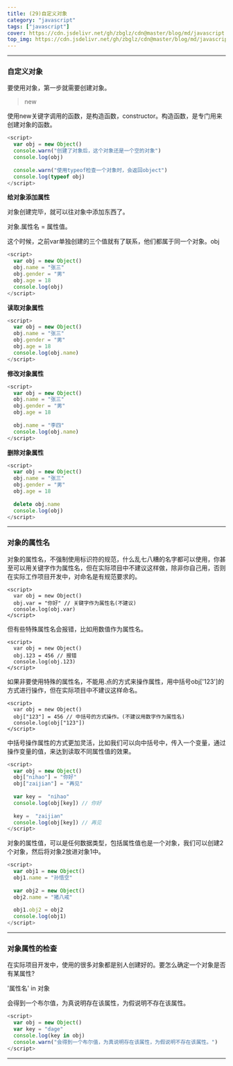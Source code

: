 ```yaml
---
title: (29)自定义对象
category: "javascript"
tags: ["javascript"]
cover: https://cdn.jsdelivr.net/gh/zbglz/cdn@master/blog/md/javascript.svg
top_img: https://cdn.jsdelivr.net/gh/zbglz/cdn@master/blog/md/javascript.svg
---
```


***

### 自定义对象


要使用对象，第一步就需要创建对象。

> new

使用new关键字调用的函数，是构造函数，constructor。构造函数，是专门用来创建对象的函数。

```js js
<script>
  var obj = new Object()
  console.warn("创建了对象后，这个对象还是一个空的对象")
  console.log(obj)
  
  console.warn("使用typeof检查一个对象时，会返回object")
  console.log(typeof obj)
</script>
```

**给对象添加属性**

对象创建完毕，就可以往对象中添加东西了。

对象.属性名 = 属性值。

这个时候，之前var单独创建的三个值就有了联系，他们都属于同一个对象。obj


```js js
<script>
  var obj = new Object()
  obj.name = "张三"
  obj.gender = "男"
  obj.age = 18
  console.log(obj)
</script>
```

**读取对象属性**

```js js
<script>
  var obj = new Object()
  obj.name = "张三"
  obj.gender = "男"
  obj.age = 18
  console.log(obj.name)
</script>
```

**修改对象属性**

```js js
<script>
  var obj = new Object()
  obj.name = "张三"
  obj.gender = "男"
  obj.age = 18
  
  obj.name = "李四"
  console.log(obj.name)
</script>
```

**删除对象属性**

```js js
<script>
  var obj = new Object()
  obj.name = "张三"
  obj.gender = "男"
  obj.age = 18
  
  delete obj.name
  console.log(obj)
</script>
```

***

### 对象的属性名

对象的属性名，不强制使用标识符的规范，什么乱七八糟的名字都可以使用，你甚至可以用关键字作为属性名，但在实际项目中不建议这样做，除非你自己用，否则在实际工作项目开发中，对命名是有规范要求的。

    <script>
      var obj = new Object()
      obj.var = "你好" // 关键字作为属性名(不建议)
      console.log(obj.var)
    </script>

但有些特殊属性名会报错，比如用数值作为属性名。

    <script>
      var obj = new Object()
      obj.123 = 456 // 报错
      console.log(obj.123)
    </script>

如果非要使用特殊的属性名，不能用.点的方式来操作属性，用中括号obj['123']的方式进行操作，但在实际项目中不建议这样命名。

    <script>
      var obj = new Object()
      obj["123"] = 456 // 中括号的方式操作。(不建议用数字作为属性名)
      console.log(obj["123"])
    </script>

中括号操作属性的方式更加灵活，比如我们可以向中括号中，传入一个变量，通过操作变量的值，来达到读取不同属性值的效果。

```js js
<script>
  var obj = new Object()
  obj["nihao"] = "你好"
  obj["zaijian"] = "再见"
  
  var key =  "nihao"
  console.log(obj[key]) // 你好
  
  key =  "zaijian"
  console.log(obj[key]) // 再见
</script>
```

对象的属性值，可以是任何数据类型，包括属性值也是一个对象，我们可以创建2个对象，然后将对象2放进对象1中。

```js js
<script>
  var obj1 = new Object()
  obj1.name = "孙悟空"
  
  var obj2 = new Object()
  obj2.name = "猪八戒"
  
  obj1.obj2 = obj2
  console.log(obj1)
</script>
```

***

### 对象属性的检查

在实际项目开发中，使用的很多对象都是别人创建好的。要怎么确定一个对象是否有某属性?

'属性名' in 对象

会得到一个布尔值，为真说明存在该属性，为假说明不存在该属性。

```js js
<script>
  var obj = new Object()
  var key = "dage"
  console.log(key in obj)
  console.warn("会得到一个布尔值，为真说明存在该属性，为假说明不存在该属性。")
</script>
```

***

